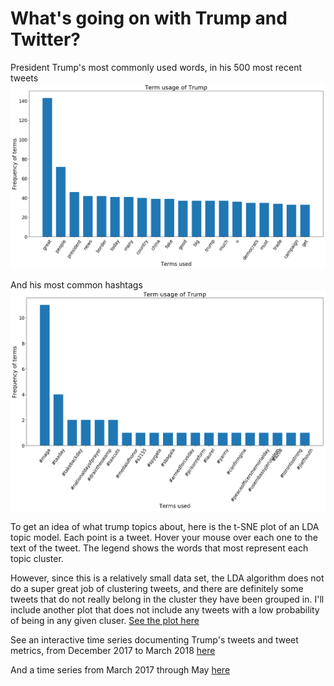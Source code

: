 # What's going on with Trump and Twitter?

President Trump's most commonly used words, in his 500 most recent tweets
![Trumps most commonly used words in his 500 most recent tweets](/figures/trump_data/trump_terms.png)

And his most common hashtags
![Trumps most commonly used hashtags in his 500 most recent tweets](/figures/trump_data/trump_hashtags.png)

To get an idea of what trump topics about, here is the t-SNE plot of an LDA topic model. Each point is a tweet. Hover your mouse over each one to the text of the tweet. The legend shows the words that most represent each topic cluster. 

However, since this is a relatively small data set, the LDA algorithm does not do a super great job of clustering tweets, and there are definitely some tweets that do not really belong in the cluster they have been grouped in. I'll include another plot that does not include any tweets with a low probability of being in any given cluser. 
[See the plot here](https://saverymax.github.io/Twitter-Mining/figures/trump_data/topic_model_trump)


See an interactive time series documenting Trump's tweets and tweet metrics, from December 2017 to March 2018 
[here](https://saverymax.github.io/Twitter-Mining/figures/trump_data/trump_time_series)

And a time series from March 2017 through May
[here](https://saverymax.github.io/Twitter-Mining/figures/trump_data/trump_series_early2018)


